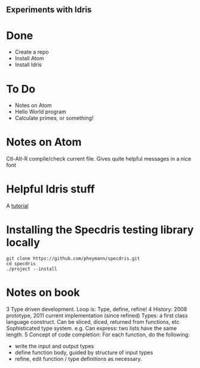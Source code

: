 ## Experiments with Idris

# Done

- Create a repo
- Install Atom
- Install Idris

# To Do

- Notes on Atom
- Hello World program
- Calculate primes, or something!

# Notes on Atom

Ctl-Alt-R compile/check current file. Gives quite helpful messages in a nice font

# Helpful Idris stuff

A [tutorial](https://eb.host.cs.st-andrews.ac.uk/writings/idris-tutorial.pdf)

# Installing the Specdris testing library locally
    git clone https://github.com/pheymann/specdris.git
    cd specdris
    ./project --install

# Notes on book

3 Type driven development. Loop is: Type, define, refine!
4 History: 2008 prototype, 2011 current implementation (since refined)
Types: a first class language construct. Can be sliced, diced, returned from functions, etc
Sophisticated type system. e.g. Can express: two lists have the same length.
5 Concept of code completion: For each function, do the following:

- write the input and output types
- define function body, guided by structure of input types
- refine, edit function / type definitions as necessary.
